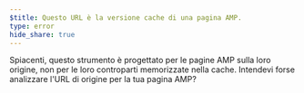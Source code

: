 ```yaml
---
$title: Questo URL è la versione cache di una pagina AMP.
type: error
hide_share: true
---
```


Spiacenti, questo strumento è progettato per le pagine AMP sulla loro origine, non per le loro controparti memorizzate nella cache. Intendevi forse analizzare l'URL di origine per la tua pagina AMP?
